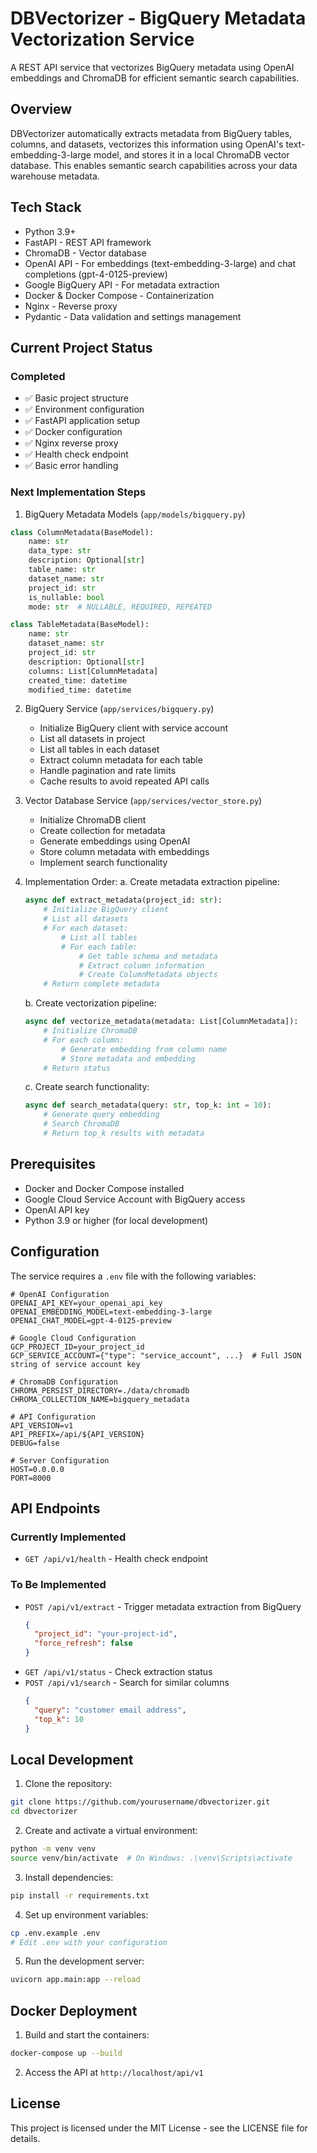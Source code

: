# DBVectorizer - BigQuery Metadata Vectorization Service

A REST API service that vectorizes BigQuery metadata using OpenAI embeddings and ChromaDB for efficient semantic search capabilities.

## Overview

DBVectorizer automatically extracts metadata from BigQuery tables, columns, and datasets, vectorizes this information using OpenAI's text-embedding-3-large model, and stores it in a local ChromaDB vector database. This enables semantic search capabilities across your data warehouse metadata.

## Tech Stack

- Python 3.9+
- FastAPI - REST API framework
- ChromaDB - Vector database
- OpenAI API - For embeddings (text-embedding-3-large) and chat completions (gpt-4-0125-preview)
- Google BigQuery API - For metadata extraction
- Docker & Docker Compose - Containerization
- Nginx - Reverse proxy
- Pydantic - Data validation and settings management

## Current Project Status

### Completed
- ✅ Basic project structure
- ✅ Environment configuration
- ✅ FastAPI application setup
- ✅ Docker configuration
- ✅ Nginx reverse proxy
- ✅ Health check endpoint
- ✅ Basic error handling

### Next Implementation Steps

1. BigQuery Metadata Models (`app/models/bigquery.py`)
```python
class ColumnMetadata(BaseModel):
    name: str
    data_type: str
    description: Optional[str]
    table_name: str
    dataset_name: str
    project_id: str
    is_nullable: bool
    mode: str  # NULLABLE, REQUIRED, REPEATED

class TableMetadata(BaseModel):
    name: str
    dataset_name: str
    project_id: str
    description: Optional[str]
    columns: List[ColumnMetadata]
    created_time: datetime
    modified_time: datetime
```

2. BigQuery Service (`app/services/bigquery.py`)
   - Initialize BigQuery client with service account
   - List all datasets in project
   - List all tables in each dataset
   - Extract column metadata for each table
   - Handle pagination and rate limits
   - Cache results to avoid repeated API calls

3. Vector Database Service (`app/services/vector_store.py`)
   - Initialize ChromaDB client
   - Create collection for metadata
   - Generate embeddings using OpenAI
   - Store column metadata with embeddings
   - Implement search functionality

4. Implementation Order:
   a. Create metadata extraction pipeline:
   ```python
   async def extract_metadata(project_id: str):
       # Initialize BigQuery client
       # List all datasets
       # For each dataset:
           # List all tables
           # For each table:
               # Get table schema and metadata
               # Extract column information
               # Create ColumnMetadata objects
       # Return complete metadata
   ```
   
   b. Create vectorization pipeline:
   ```python
   async def vectorize_metadata(metadata: List[ColumnMetadata]):
       # Initialize ChromaDB
       # For each column:
           # Generate embedding from column name
           # Store metadata and embedding
       # Return status
   ```

   c. Create search functionality:
   ```python
   async def search_metadata(query: str, top_k: int = 10):
       # Generate query embedding
       # Search ChromaDB
       # Return top_k results with metadata
   ```

## Prerequisites

- Docker and Docker Compose installed
- Google Cloud Service Account with BigQuery access
- OpenAI API key
- Python 3.9 or higher (for local development)

## Configuration

The service requires a `.env` file with the following variables:

```env
# OpenAI Configuration
OPENAI_API_KEY=your_openai_api_key
OPENAI_EMBEDDING_MODEL=text-embedding-3-large
OPENAI_CHAT_MODEL=gpt-4-0125-preview

# Google Cloud Configuration
GCP_PROJECT_ID=your_project_id
GCP_SERVICE_ACCOUNT={"type": "service_account", ...}  # Full JSON string of service account key

# ChromaDB Configuration
CHROMA_PERSIST_DIRECTORY=./data/chromadb
CHROMA_COLLECTION_NAME=bigquery_metadata

# API Configuration
API_VERSION=v1
API_PREFIX=/api/${API_VERSION}
DEBUG=false

# Server Configuration
HOST=0.0.0.0
PORT=8000
```

## API Endpoints

### Currently Implemented
- `GET /api/v1/health` - Health check endpoint

### To Be Implemented
- `POST /api/v1/extract` - Trigger metadata extraction from BigQuery
  ```json
  {
    "project_id": "your-project-id",
    "force_refresh": false
  }
  ```
- `GET /api/v1/status` - Check extraction status
- `POST /api/v1/search` - Search for similar columns
  ```json
  {
    "query": "customer email address",
    "top_k": 10
  }
  ```

## Local Development

1. Clone the repository:
```bash
git clone https://github.com/yourusername/dbvectorizer.git
cd dbvectorizer
```

2. Create and activate a virtual environment:
```bash
python -m venv venv
source venv/bin/activate  # On Windows: .\venv\Scripts\activate
```

3. Install dependencies:
```bash
pip install -r requirements.txt
```

4. Set up environment variables:
```bash
cp .env.example .env
# Edit .env with your configuration
```

5. Run the development server:
```bash
uvicorn app.main:app --reload
```

## Docker Deployment

1. Build and start the containers:
```bash
docker-compose up --build
```

2. Access the API at `http://localhost/api/v1`

## License

This project is licensed under the MIT License - see the LICENSE file for details. 